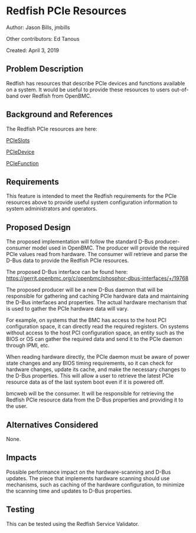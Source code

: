 # Redfish PCIe Resources

Author: Jason Bills, jmbills

Other contributors: Ed Tanous

Created: April 3, 2019

## Problem Description

Redfish has resources that describe PCIe devices and functions available on a
system. It would be useful to provide these resources to users out-of-band over
Redfish from OpenBMC.

## Background and References

The Redfish PCIe resources are here:

[PCIeSlots](https://redfish.dmtf.org/schemas/PCIeSlots_v1.xml)

[PCIeDevice](https://redfish.dmtf.org/schemas/PCIeDevice_v1.xml)

[PCIeFunction](https://redfish.dmtf.org/schemas/PCIeFunction_v1.xml)

## Requirements

This feature is intended to meet the Redfish requirements for the PCIe resources
above to provide useful system configuration information to system
administrators and operators.

## Proposed Design

The proposed implementation will follow the standard D-Bus producer-consumer
model used in OpenBMC. The producer will provide the required PCIe values read
from hardware. The consumer will retrieve and parse the D-Bus data to provide
the Redfish PCIe resources.

The proposed D-Bus interface can be found here:
<https://gerrit.openbmc.org/c/openbmc/phosphor-dbus-interfaces/+/19768>

The proposed producer will be a new D-Bus daemon that will be responsible for
gathering and caching PCIe hardware data and maintaining the D-Bus interfaces
and properties. The actual hardware mechanism that is used to gather the PCIe
hardware data will vary.

For example, on systems that the BMC has access to the host PCI configuration
space, it can directly read the required registers. On systems without access to
the host PCI configuration space, an entity such as the BIOS or OS can gather
the required data and send it to the PCIe daemon through IPMI, etc.

When reading hardware directly, the PCIe daemon must be aware of power state
changes and any BIOS timing requirements, so it can check for hardware changes,
update its cache, and make the necessary changes to the D-Bus properties. This
will allow a user to retrieve the latest PCIe resource data as of the last
system boot even if it is powered off.

bmcweb will be the consumer. It will be responsible for retrieving the Redfish
PCIe resource data from the D-Bus properties and providing it to the user.

## Alternatives Considered

None.

## Impacts

Possible performance impact on the hardware-scanning and D-Bus updates. The
piece that implements hardware scanning should use mechanisms, such as caching
of the hardware configuration, to minimize the scanning time and updates to
D-Bus properties.

## Testing

This can be tested using the Redfish Service Validator.

